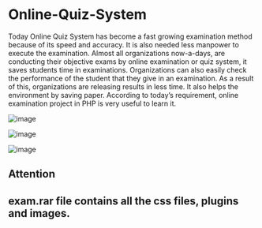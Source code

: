 # Online-Quiz-System
Today Online Quiz System has become a fast growing examination method because of its speed and accuracy. It is also needed less manpower to execute the examination. Almost all organizations now-a-days, are conducting their objective exams by online examination or quiz system, it saves students time in examinations. Organizations can also easily check the performance of the student that they give in an examination. As a result of this, organizations are releasing results in less time. It also helps the environment by saving paper. According to today’s requirement, online examination project in PHP is very useful to learn it.


![image](https://github.com/Yaazhini18/Online-Math-Practice/assets/88047197/f0095032-f0fd-461a-a140-158a72f2a5ec)

![image](https://github.com/Yaazhini18/Online-Math-Practice/assets/88047197/36948a19-61f9-48dd-9337-535d7fd5a431)

![image](https://github.com/Yaazhini18/Online-Math-Practice/assets/88047197/862693a7-c87f-4759-a14b-f85585bfc087)




Attention 
----------------------------
exam.rar file contains all the css files, plugins and images.
----------------------------
